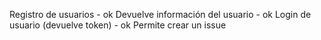 Registro de usuarios - ok
Devuelve información del usuario - ok
Login de usuario (devuelve token) - ok
Permite crear un issue

